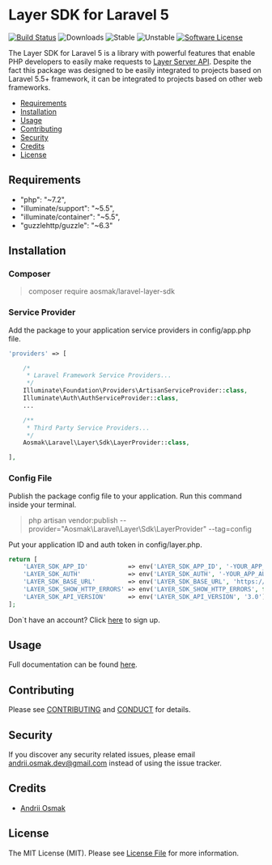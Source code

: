 # Layer SDK for Laravel 5

[![Build Status](https://travis-ci.org/andriiosmak/laravel-layer-sdk.svg)](https://travis-ci.org/andriiosmak/laravel-layer-sdk)
![Downloads][ico-downloads]
![Stable][ico-stable]
![Unstable][ico-unstable]
[![Software License][ico-license]](LICENSE.md)

The Layer SDK for Laravel 5 is a library with powerful features that enable PHP developers to easily make requests to [Layer Server API](https://docs.layer.com/reference/server_api/introduction). Despite the fact this package was designed to be easily integrated to projects based on Laravel 5.5+ framework, it can be integrated to projects based on other web frameworks.

- [Requirements](#requirements)
- [Installation](#installation)
- [Usage](#usage)
- [Contributing](#contributing)
- [Security](#security)
- [Credits](#credits)
- [License](#license)

## Requirements

* "php": "~7.2",
* "illuminate/support": "~5.5",
* "illuminate/container": "~5.5",
* "guzzlehttp/guzzle": "~6.3"

## Installation

### Composer

> composer require aosmak/laravel-layer-sdk

### Service Provider

Add the package to your application service providers in config/app.php file.

``` php
'providers' => [

    /*
     * Laravel Framework Service Providers...
     */
    Illuminate\Foundation\Providers\ArtisanServiceProvider::class,
    Illuminate\Auth\AuthServiceProvider::class,
    ...

    /**
     * Third Party Service Providers...
     */
    Aosmak\Laravel\Layer\Sdk\LayerProvider::class,

],
```

### Config File

Publish the package config file to your application. Run this command inside your terminal.

> php artisan vendor:publish --provider="Aosmak\Laravel\Layer\Sdk\LayerProvider" --tag=config

Put your application ID and auth token in config/layer.php.

``` php
return [
    'LAYER_SDK_APP_ID'           => env('LAYER_SDK_APP_ID', '-YOUR_APP_ID-'),
    'LAYER_SDK_AUTH'             => env('LAYER_SDK_AUTH', '-YOUR_APP_AUTH_TOKEN-'),
    'LAYER_SDK_BASE_URL'         => env('LAYER_SDK_BASE_URL', 'https://api.layer.com/apps/'),
    'LAYER_SDK_SHOW_HTTP_ERRORS' => env('LAYER_SDK_SHOW_HTTP_ERRORS', false),
    'LAYER_SDK_API_VERSION'      => env('LAYER_SDK_API_VERSION', '3.0')
];
```
Don`t have an account? Click [here](https://dashboard.layer.com/login) to sign up.

## Usage

Full documentation can be found [here](https://github.com/andriiosmak/laravel-layer-sdk/wiki).

## Contributing

Please see [CONTRIBUTING](CONTRIBUTING.md) and [CONDUCT](CONDUCT.md) for details.

## Security

If you discover any security related issues, please email andrii.osmak.dev@gmail.com instead of using the issue tracker.

## Credits

- [Andrii Osmak][link-author]

## License

The MIT License (MIT). Please see [License File](LICENSE.md) for more information.

[link-author]: https://github.com/andriiosmak
[ico-license]: https://img.shields.io/badge/license-MIT-brightgreen.svg
[ico-downloads]: https://img.shields.io/packagist/dt/aosmak/laravel-layer-sdk.svg
[ico-stable]: https://poser.pugx.org/aosmak/laravel-layer-sdk/v/stable.svg
[ico-unstable]: https://poser.pugx.org/aosmak/laravel-layer-sdk/v/unstable.svg